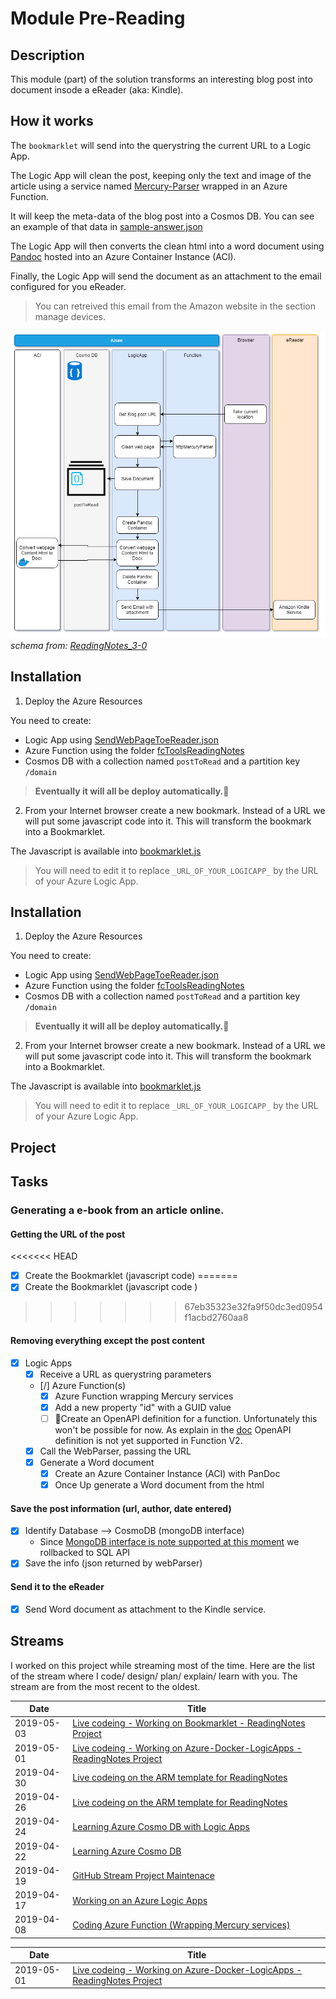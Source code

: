 # Module Pre-Reading

## Description

This module (part) of the solution transforms an interesting blog post into document insode a eReader (aka: Kindle).

## How it works

The `bookmarklet` will send into the querystring the current URL to a Logic App.

The Logic App will clean the post, keeping only the text and image of the article using a service named [Mercury-Parser](https://github.com/postlight/mercury-parser) wrapped in an Azure Function.

It will keep the meta-data of the blog post into a Cosmos DB. You can see an example of that data in [sample-answer.json](fcToolsReadingNotes/HttpMercuryParser/sample-answer.json)

The Logic App will then converts the clean html into a word document using [Pandoc](https://pandoc.org/) hosted into an Azure Container Instance (ACI). 

Finally, the Logic App will send the document as an attachment to the email configured for you eReader.

> You can retreived this email from the Amazon website in the section manage devices.

![GettingPostToEReader][GettingPostToEReader]
*schema from: [ReadingNotes_3-0](../draw_io/ReadingNotes_3-0.html)*

## Installation

1. Deploy the Azure Resources

  You need to create:

  - Logic App using [SendWebPageToeReader.json](LogicApps/SendWebPageToeReader.json)
  - Azure Function using the folder [fcToolsReadingNotes](fcToolsReadingNotes)
  - Cosmos DB with a collection named `postToRead` and a partition key `/domain`

  > **Eventually it will all be deploy automatically.**🤞

2. From your Internet browser create a new bookmark. Instead of a URL we will put some javascript code into it. This will transform the bookmark into a Bookmarklet. 

  The Javascript is available into [bookmarklet.js](bookmarklet.js)

  > You will need to edit it to replace `_URL_OF_YOUR_LOGICAPP_` by the URL of your Azure Logic App.

## Installation

1. Deploy the Azure Resources

  You need to create:

  - Logic App using [SendWebPageToeReader.json](LogicApps/SendWebPageToeReader.json)
  - Azure Function using the folder [fcToolsReadingNotes](fcToolsReadingNotes)
  - Cosmos DB with a collection named `postToRead` and a partition key `/domain`

  > **Eventually it will all be deploy automatically.**🤞

2. From your Internet browser create a new bookmark. Instead of a URL we will put some javascript code into it. This will transform the bookmark into a Bookmarklet. 

  The Javascript is available into [bookmarklet.js](bookmarklet.js)

  > You will need to edit it to replace `_URL_OF_YOUR_LOGICAPP_` by the URL of your Azure Logic App.

## Project

## Tasks

### Generating a e-book from an article online.

#### Getting the URL of the post

<<<<<<< HEAD
- [X] Create the Bookmarklet (javascript code)
=======
- [X] Create the Bookmarklet (javascript code )
>>>>>>> 67eb35323e32fa9f50dc3ed0954f1acbd2760aa8

#### Removing everything except the post content

- [X] Logic Apps
   - [x] Receive a URL as querystring parameters
   - [/] Azure Function(s)
      - [x] Azure Function wrapping Mercury services
      - [x] Add a new property "id" with a GUID value
      - [ ] 🚧Create an OpenAPI definition for a function. Unfortunately this won't be possible for now. As explain in the [doc](https://docs.microsoft.com/en-us/azure/azure-functions/functions-openapi-definition) OpenAPI definition is not yet supported in Function V2.
   - [x] Call the WebParser, passing the URL
   - [X] Generate a Word document
     - [X] Create an Azure Container Instance (ACI) with PanDoc
     - [X] Once Up generate a Word document from the html

#### Save the post information (url, author, date entered)

 - [x] Identify Database --> CosmoDB (mongoDB interface)
   - Since [MongoDB interface is note supported at this moment](https://docs.microsoft.com/en-us/connectors/documentdb/) we rollbacked to SQL API
 - [x] Save the info (json returned by webParser)

#### Send it to the eReader

- [X] Send Word document as attachment to the Kindle service.

## Streams

I worked on this project while streaming most of the time. Here are the list of the stream where I code/ design/ plan/ explain/ learn with you. The stream are from the most recent to the oldest.

|    Date    |  Title                                                        | 
|------------|---------------------------------------------------------------|
| 2019-05-03 | [Live codeing - Working on Bookmarklet - ReadingNotes Project](https://www.twitch.tv/videos/419777850)|
| 2019-05-01 | [Live codeing - Working on Azure-Docker-LogicApps - ReadingNotes Project](https://www.twitch.tv/videos/418862208?filter=archives&sort=time) |
| 2019-04-30 | [Live codeing on the ARM template for ReadingNotes](https://www.twitch.tv/videos/418554878)|
| 2019-04-26 | [Live codeing on the ARM template for ReadingNotes](https://www.twitch.tv/videos/416628888)|
| 2019-04-24 | [Learning Azure Cosmo DB with Logic Apps](https://www.twitch.tv/videos/415694786)|
| 2019-04-22 | [Learning Azure Cosmo DB ](https://www.twitch.tv/videos/414891099)|
| 2019-04-19 | [GitHub Stream Project Maintenace](https://www.twitch.tv/videos/413446983)|
| 2019-04-17 | [Working on an Azure Logic Apps](https://www.twitch.tv/videos/412377073)|
| 2019-04-08 | [Coding Azure Function (Wrapping Mercury services)](https://www.twitch.tv/videos/408181676)|

| Date | Title | 
|------|-------|
| 2019-05-01 | [Live codeing - Working on Azure-Docker-LogicApps - ReadingNotes Project](https://www.twitch.tv/videos/418862208?filter=archives&sort=time) |

[GettingPostToEReader]: medias/GettingPostToEReader.png 'Getting the post to the eReader'
